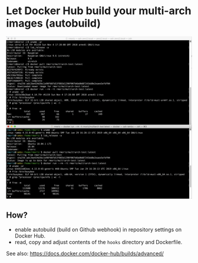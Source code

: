 # Let Docker Hub build your multi-arch images (autobuild)

![](img/multiarch.png)

## How?

- enable autobuild (build on Github webhook) in repository settings on Docker Hub.
- read, copy and adjust contents of the `hooks` directory and Dockerfile.

See also: https://docs.docker.com/docker-hub/builds/advanced/
